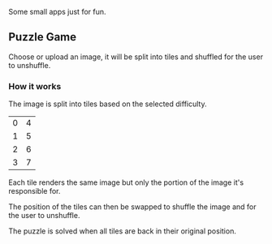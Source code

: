 Some small apps just for fun.

## Puzzle Game

Choose or upload an image, it will be split into tiles and shuffled for the user to unshuffle.

### How it works

The image is split into tiles based on the selected difficulty.

<table>
    <tr>
        <td>0</td>
        <td>4</td>
    </tr>
    <tr>
        <td>1</td>
        <td>5</td>
    </tr>
    <tr>
        <td>2</td>
        <td>6</td>
    </tr>
    <tr>
        <td>3</td>
        <td>7</td>
    </tr>
</table>

Each tile renders the same image but only the portion of the image it's responsible for.

The position of the tiles can then be swapped to shuffle the image and for the user to unshuffle.

The puzzle is solved when all tiles are back in their original position.
